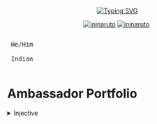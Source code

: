 <p align ="center"> <a href="https://git.io/typing-svg"><img src="https://readme-typing-svg.demolab.com?font=JetBrains+Mono&weight=730&size=33&duration=3000&pause=1000&color=A3BE8C&background=42FFBD00&center=true&vCenter=true&random=false&width=600&height=80&lines=Hey+There!+%F0%9F%91%8B%F0%9F%8F%BB;I'm+Keyur!;Web3+Enjoyer+Since+2021" alt="Typing SVG" /></a> </p>

<p align ="center">    
  <a href="https://twitter.com/injnaruto" target="blank"><img src="https://img.shields.io/twitter/follow/injnaruto?logo=X&style=for-the-badge&color=D08770" alt="injnaruto" /></a>
  <a href="https://twitter.com/bodarkeyur_" target="blank"><img src="https://img.shields.io/twitter/follow/injnaruto?logo=X&style=for-the-badge&" alt="injnaruto" /></a>
<img src="https://dcbadge.vercel.app/api/shield/1138456070814179329" alt=""> </p>
<kbd> <br> He/Him <br> </kbd>
<kbd> <br> Indian <br> </kbd>

# Ambassador Portfolio
<details> 
  <summary> Injective </summary>  
  
  🥷🏻 I am currently Knight ambassador of one of the fastest blockchain - Injective. The knight hardcap for recruiting is 300 so it is very precious role! 
  
** Achievements - As an ambassador of Injective, I got reposted by Injective official many times and featured on Injective! I won many contests regarding to art/infographic in Injective discord server!

<h3> <u> Some highlights </u></h3> 

|		|	URL	|	Views	|	Type	|	Remark	|	Graphics	|
|	--	|	-------	|	-----	|	---	|	----------	|	----	|
|	1	|	[Weekly Recap : Injective WEEK #4 JANUARY 🥷🏻        ](https://x.com/INJNaruto/status/1751154013876408810?s=20)	|	19.2K	|	Thread	|	Liked + Reposted by @Injective_	|	![image](https://pbs.twimg.com/media/GE1ZSgBawAAg8sK?format=jpg&name=4096x4096)	|
|	2	|	[Weekly Recap : Injective WEEK #2 JANUARY 🥷🏻        ](https://x.com/INJNaruto/status/1746200567440113935?s=20)	|	21.7K	|	Thread	|	Liked + Reposted by @Injective_	|	![image](https://pbs.twimg.com/media/GDvAJgbagAA-Em-?format=jpg&name=4096x4096)	|
|	3	|	[Discord Community Call : Injective + Gryphon_fi	](https://twitter.com/INJNaruto/status/1742867268047143166?s=20)"	|	16.6K	|	Tweet	|	Liked + Reposted by @Injective_	|	![image](https://pbs.twimg.com/media/GC_oc_jbkAA5FW3?format=jpg&name=large)	|
|	4	|	[🥷🏻 Injective Weekly Burn Auction 	](https://x.com/INJNaruto/status/1751496169224798695?s=20)"	|	14.6K	|	Tweet	|	Liked + Reposted by @Injective_	|	![image](https://pbs.twimg.com/media/GE6MfGpbkAAZZOC?format=jpg&name=large)	|

[<kbd> <br> Click here to see my work/content <br> </kbd>](https://github.com/KEYURBODAR/Knight-Works/blob/main/February-2024.md)

![image](https://cdn.discordapp.com/attachments/1180063392829022311/1205499094165098606/ShoT_2024-02-09-06-31-10_1366x768.png?ex=65d89785&is=65c62285&hm=59413ab94a1c4707ba89078a45901a95fb270ee5fec5c7ec3cb6239c87a848b4&)
</details>
